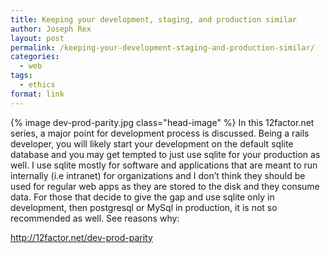 ```yaml
---
title: Keeping your development, staging, and production similar
author: Joseph Rex
layout: post
permalink: /keeping-your-development-staging-and-production-similar/
categories:
  - web
tags:
  - ethics
format: link
---
```

{% image dev-prod-parity.jpg class="head-image" %}
In this 12factor.net series, a major point for development process is discussed. Being a rails developer, you will likely start your development on the default sqlite database and you may get tempted to just use sqlite for your production as well. I use sqlite mostly for software and applications that are meant to run internally (i.e intranet) for organizations and I don&#8217;t think they should be used for regular web apps as they are stored to the disk and they consume data. For those that decide to give the gap and use sqlite only in development, then postgresql or MySql in production, it is not so recommended as well. See reasons why:

<http://12factor.net/dev-prod-parity>